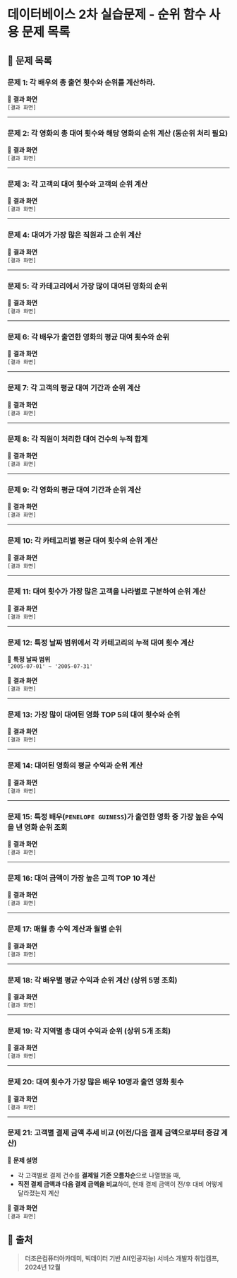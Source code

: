 # 데이터베이스 2차 실습문제 - 순위 함수 사용 문제 목록

## 📝 문제 목록

### 문제 1: 각 배우의 총 출연 횟수와 순위를 계산하라.  

🔹 **결과 화면**  
`[결과 화면]`

---

### 문제 2: 각 영화의 총 대여 횟수와 해당 영화의 순위 계산 (동순위 처리 필요)  

🔹 **결과 화면**  
`[결과 화면]`

---

### 문제 3: 각 고객의 대여 횟수와 고객의 순위 계산  

🔹 **결과 화면**  
`[결과 화면]`

---

### 문제 4: 대여가 가장 많은 직원과 그 순위 계산  

🔹 **결과 화면**  
`[결과 화면]`

---

### 문제 5: 각 카테고리에서 가장 많이 대여된 영화의 순위  

🔹 **결과 화면**  
`[결과 화면]`

---

### 문제 6: 각 배우가 출연한 영화의 평균 대여 횟수와 순위  

🔹 **결과 화면**  
`[결과 화면]`

---

### 문제 7: 각 고객의 평균 대여 기간과 순위 계산  

🔹 **결과 화면**  
`[결과 화면]`

---

### 문제 8: 각 직원이 처리한 대여 건수의 누적 합계  

🔹 **결과 화면**  
`[결과 화면]`

---

### 문제 9: 각 영화의 평균 대여 기간과 순위 계산  

🔹 **결과 화면**  
`[결과 화면]`

---

### 문제 10: 각 카테고리별 평균 대여 횟수의 순위 계산  

🔹 **결과 화면**  
`[결과 화면]`

---

### 문제 11: 대여 횟수가 가장 많은 고객을 나라별로 구분하여 순위 계산  

🔹 **결과 화면**  
`[결과 화면]`

---

### 문제 12: 특정 날짜 범위에서 각 카테고리의 누적 대여 횟수 계산  

🔹 **특정 날짜 범위**  
`'2005-07-01' ~ '2005-07-31'`  

🔹 **결과 화면**  
`[결과 화면]`

---

### 문제 13: 가장 많이 대여된 영화 TOP 5의 대여 횟수와 순위  

🔹 **결과 화면**  
`[결과 화면]`

---

### 문제 14: 대여된 영화의 평균 수익과 순위 계산  

🔹 **결과 화면**  
`[결과 화면]`

---

### 문제 15: 특정 배우(`PENELOPE GUINESS`)가 출연한 영화 중 가장 높은 수익을 낸 영화 순위 조회  

🔹 **결과 화면**  
`[결과 화면]`

---

### 문제 16: 대여 금액이 가장 높은 고객 TOP 10 계산  

🔹 **결과 화면**  
`[결과 화면]`

---

### 문제 17: 매월 총 수익 계산과 월별 순위  

🔹 **결과 화면**  
`[결과 화면]`

---

### 문제 18: 각 배우별 평균 수익과 순위 계산 (상위 5명 조회)  

🔹 **결과 화면**  
`[결과 화면]`

---

### 문제 19: 각 지역별 총 대여 수익과 순위 (상위 5개 조회)  

🔹 **결과 화면**  
`[결과 화면]`

---

### 문제 20: 대여 횟수가 가장 많은 배우 10명과 출연 영화 횟수  

🔹 **결과 화면**  
`[결과 화면]`

---

### 문제 21: 고객별 결제 금액 추세 비교 (이전/다음 결제 금액으로부터 증감 계산)  

🔹 **문제 설명**  
- 각 고객별로 결제 건수를 **결제일 기준 오름차순**으로 나열했을 때,  
- **직전 결제 금액과 다음 결제 금액을 비교**하여, 현재 결제 금액이 전/후 대비 어떻게 달라졌는지 계산  

🔹 **결과 화면**  
`[결과 화면]`

## 📢 출처
> **더조은컴퓨터아카데미, 빅데이터 기반 AI(인공지능) 서비스 개발자 취업캠프, 2024년 12월**
